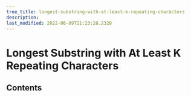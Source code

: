 ```yaml
---
tree_title: longest-substring-with-at-least-k-repeating-characters
description: 
last_modified: 2022-06-09T21:23:28.2328
---
```


# Longest Substring with At Least K Repeating Characters

## Contents
